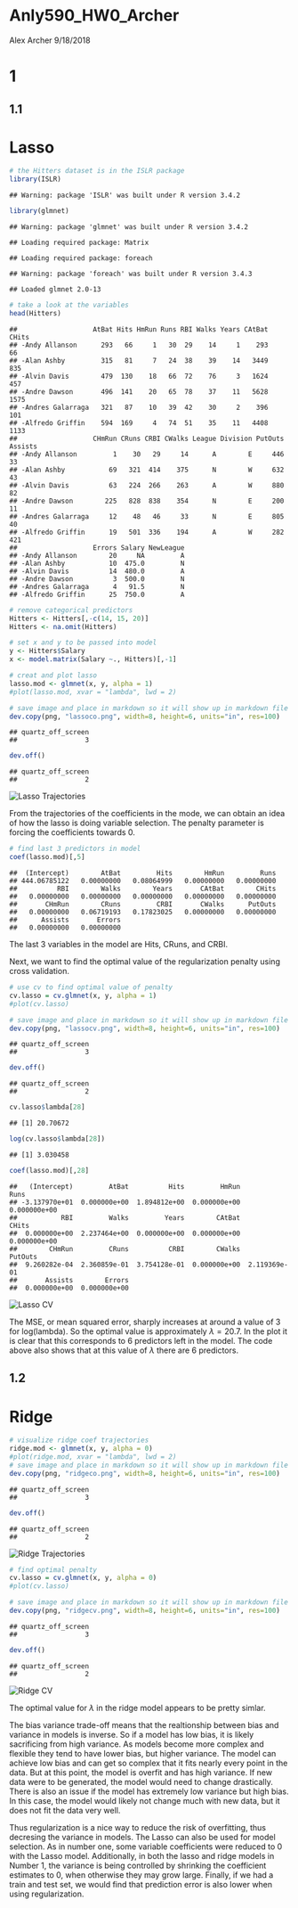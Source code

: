 Anly590\_HW0\_Archer
================
Alex Archer
9/18/2018

1
=

1.1
---

Lasso
=====

``` r
# the Hitters dataset is in the ISLR package
library(ISLR)
```

    ## Warning: package 'ISLR' was built under R version 3.4.2

``` r
library(glmnet)
```

    ## Warning: package 'glmnet' was built under R version 3.4.2

    ## Loading required package: Matrix

    ## Loading required package: foreach

    ## Warning: package 'foreach' was built under R version 3.4.3

    ## Loaded glmnet 2.0-13

``` r
# take a look at the variables
head(Hitters)
```

    ##                   AtBat Hits HmRun Runs RBI Walks Years CAtBat CHits
    ## -Andy Allanson      293   66     1   30  29    14     1    293    66
    ## -Alan Ashby         315   81     7   24  38    39    14   3449   835
    ## -Alvin Davis        479  130    18   66  72    76     3   1624   457
    ## -Andre Dawson       496  141    20   65  78    37    11   5628  1575
    ## -Andres Galarraga   321   87    10   39  42    30     2    396   101
    ## -Alfredo Griffin    594  169     4   74  51    35    11   4408  1133
    ##                   CHmRun CRuns CRBI CWalks League Division PutOuts Assists
    ## -Andy Allanson         1    30   29     14      A        E     446      33
    ## -Alan Ashby           69   321  414    375      N        W     632      43
    ## -Alvin Davis          63   224  266    263      A        W     880      82
    ## -Andre Dawson        225   828  838    354      N        E     200      11
    ## -Andres Galarraga     12    48   46     33      N        E     805      40
    ## -Alfredo Griffin      19   501  336    194      A        W     282     421
    ##                   Errors Salary NewLeague
    ## -Andy Allanson        20     NA         A
    ## -Alan Ashby           10  475.0         N
    ## -Alvin Davis          14  480.0         A
    ## -Andre Dawson          3  500.0         N
    ## -Andres Galarraga      4   91.5         N
    ## -Alfredo Griffin      25  750.0         A

``` r
# remove categorical predictors
Hitters <- Hitters[,-c(14, 15, 20)]
Hitters <- na.omit(Hitters)

# set x and y to be passed into model
y <- Hitters$Salary
x <- model.matrix(Salary ~., Hitters)[,-1]

# creat and plot lasso
lasso.mod <- glmnet(x, y, alpha = 1)
#plot(lasso.mod, xvar = "lambda", lwd = 2)

# save image and place in markdown so it will show up in markdown file on github
dev.copy(png, "lassoco.png", width=8, height=6, units="in", res=100)
```

    ## quartz_off_screen 
    ##                 3

``` r
dev.off()
```

    ## quartz_off_screen 
    ##                 2

![Lasso Trajectories](lassoco.png)

From the trajectories of the coefficients in the mode, we can obtain an idea of how the lasso is doing variable selection. The penalty parameter is forcing the coefficients towards 0.

``` r
# find last 3 predictors in model
coef(lasso.mod)[,5]
```

    ##  (Intercept)        AtBat         Hits        HmRun         Runs 
    ## 444.06785122   0.00000000   0.08064999   0.00000000   0.00000000 
    ##          RBI        Walks        Years       CAtBat        CHits 
    ##   0.00000000   0.00000000   0.00000000   0.00000000   0.00000000 
    ##       CHmRun        CRuns         CRBI       CWalks      PutOuts 
    ##   0.00000000   0.06719193   0.17823025   0.00000000   0.00000000 
    ##      Assists       Errors 
    ##   0.00000000   0.00000000

The last 3 variables in the model are Hits, CRuns, and CRBI.

Next, we want to find the optimal value of the regularization penalty using cross validation.

``` r
# use cv to find optimal value of penalty
cv.lasso = cv.glmnet(x, y, alpha = 1)
#plot(cv.lasso)

# save image and place in markdown so it will show up in markdown file on github
dev.copy(png, "lassocv.png", width=8, height=6, units="in", res=100)
```

    ## quartz_off_screen 
    ##                 3

``` r
dev.off()
```

    ## quartz_off_screen 
    ##                 2

``` r
cv.lasso$lambda[28]
```

    ## [1] 20.70672

``` r
log(cv.lasso$lambda[28])
```

    ## [1] 3.030458

``` r
coef(lasso.mod)[,28]
```

    ##   (Intercept)         AtBat          Hits         HmRun          Runs 
    ## -3.137970e+01  0.000000e+00  1.894812e+00  0.000000e+00  0.000000e+00 
    ##           RBI         Walks         Years        CAtBat         CHits 
    ##  0.000000e+00  2.237464e+00  0.000000e+00  0.000000e+00  0.000000e+00 
    ##        CHmRun         CRuns          CRBI        CWalks       PutOuts 
    ##  9.260282e-04  2.360859e-01  3.754128e-01  0.000000e+00  2.119369e-01 
    ##       Assists        Errors 
    ##  0.000000e+00  0.000000e+00

![Lasso CV](lassocv.png)

The MSE, or mean squared error, sharply increases at around a value of 3 for log(lambda). So the optimal value is approximately *λ* = 20.7. In the plot it is clear that this corresponds to 6 predictors left in the model. The code above also shows that at this value of *λ* there are 6 predictors.

1.2
---

Ridge
=====

``` r
# visualize ridge coef trajectories
ridge.mod <- glmnet(x, y, alpha = 0)
#plot(ridge.mod, xvar = "lambda", lwd = 2)
# save image and place in markdown so it will show up in markdown file on github
dev.copy(png, "ridgeco.png", width=8, height=6, units="in", res=100)
```

    ## quartz_off_screen 
    ##                 3

``` r
dev.off()
```

    ## quartz_off_screen 
    ##                 2

![Ridge Trajectories](ridgeco.png)

``` r
# find optimal penalty
cv.lasso = cv.glmnet(x, y, alpha = 0)
#plot(cv.lasso)

# save image and place in markdown so it will show up in markdown file on github
dev.copy(png, "ridgecv.png", width=8, height=6, units="in", res=100)
```

    ## quartz_off_screen 
    ##                 3

``` r
dev.off()
```

    ## quartz_off_screen 
    ##                 2

![Ridge CV](ridgecv.png)

The optimal value for *λ* in the ridge model appears to be pretty simlar.

The bias variance trade-off means that the realtionship between bias and variance in models is inverse. So if a model has low bias, it is likely sacrificing from high variance. As models become more complex and flexible they tend to have lower bias, but higher variance. The model can achieve low bias and can get so complex that it fits nearly every point in the data. But at this point, the model is overfit and has high variance. If new data were to be generated, the model would need to change drastically. There is also an issue if the model has extremely low variance but high bias. In this case, the model would likely not change much with new data, but it does not fit the data very well.

Thus regularization is a nice way to reduce the risk of overfitting, thus decresing the variance in models. The Lasso can also be used for model selection. As in number one, some variable coefficients were reduced to 0 with the Lasso model. Additionally, in both the lasso and ridge models in Number 1, the variance is being controlled by shrinking the coefficient estimates to 0, when otherwise they may grow large. Finally, if we had a train and test set, we would find that prediction error is also lower when using regularization.
